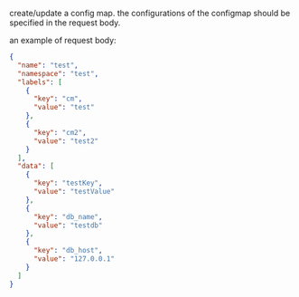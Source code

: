 create/update a config map. the configurations of the configmap should be specified in the request
body. 

an example of request body:


```json
{
  "name": "test",
  "namespace": "test",
  "labels": [
    {
      "key": "cm",
      "value": "test"
    },
    {
      "key": "cm2",
      "value": "test2"
    }
  ],
  "data": [
    {
      "key": "testKey",
      "value": "testValue"
    },
    {
      "key": "db_name",
      "value": "testdb"
    },
    {
      "key": "db_host",
      "value": "127.0.0.1"
    }
  ]
}
```